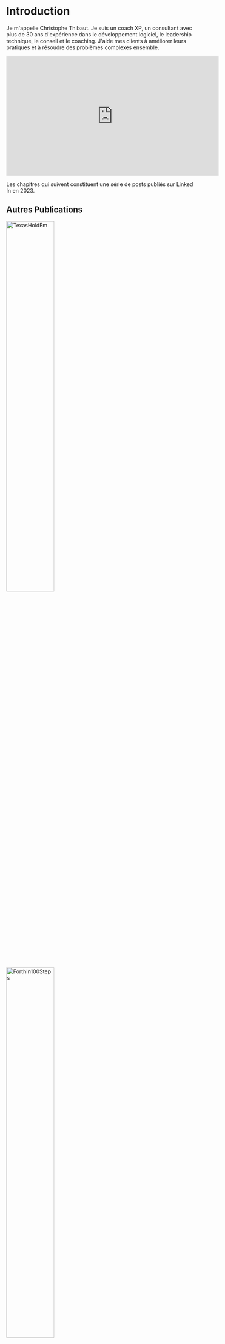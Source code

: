 # Introduction

Je m'appelle Christophe Thibaut. Je suis un coach XP, un consultant avec plus de 30 ans d'expérience dans le développement logiciel, le leadership technique, le conseil et le coaching. J'aide mes clients à améliorer leurs pratiques et à résoudre des problèmes complexes ensemble.

<iframe width="560" height="315" src="https://www.youtube.com/embed/G8gpY9AfuUU?si=ZCFoIFeM1F2O-NM1" title="YouTube video player" frameborder="0" allow="accelerometer; autoplay; clipboard-write; encrypted-media; gyroscope; picture-in-picture; web-share" allowfullscreen></iframe>

Les chapitres qui suivent constituent une série de posts publiés sur Linked In en 2023.

## Autres Publications

<p><a href="https://leanpub.com/texasholdem-tlh"><img src="/images/TexasHoldEm.png" alt="TexasHoldEm" width=50%/></a></p>

<p><a href="https://leanpub.com/forthin100steps"><img src="/images/ForthIn100Steps.png" alt="ForthIn100Steps" width=50%/></a></p>

[Le demi cercle](https://blog.octo.com/le-demi-cercle-episode-1/)
